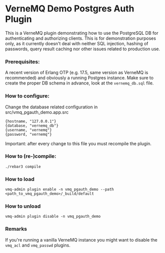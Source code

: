 # VerneMQ Demo Postgres Auth Plugin

This is a VerneMQ plugin demonstrating how to use the PostgreSQL DB for authenticating and authorizing clients. This is for demonstration purposes only, as it currently doesn't deal with neither SQL injection, hashing of passwords, query result caching nor other issues related to production use.

### Prerequisites:

A recent version of Erlang OTP (e.g. 17.5, same version as VerneMQ is recommended) and obviously a running Postgres instance. Make sure to create the proper DB schema in advance, look at the ``vernemq_db.sql`` file.

### How to configure:

Change the database related configuration in src/vmq_pgauth_demo.app.src

    {hostname, "127.0.0.1"}
    {database, "vernemq_db"}
    {username, "vernemq"}
    {password, "vernemq"}

Important: after every change to this file you must recompile the plugin.

### How to (re-)compile:

    ./rebar3 compile

### How to load

    vmq-admin plugin enable -n vmq_pgauth_demo --path <path_to_vmq_pgauth_demo>/_build/default

### How to unload

    vmq-admin plugin disable -n vmq_pgauth_demo

### Remarks

If you're running a vanilla VerneMQ instance you might want to disable the ``vmq_acl`` and ``vmq_passwd`` plugins.


